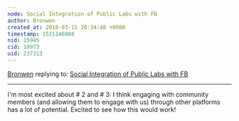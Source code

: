 ```yaml
---
node: Social Integration of Public Labs with FB
author: Bronwen
created_at: 2018-03-15 20:34:48 +0000
timestamp: 1521146088
nid: 15945
cid: 18973
uid: 237313
---
```




[Bronwen](../profile/Bronwen) replying to: [Social Integration of Public Labs with FB](../notes/bansal_sidharth2996/03-14-2018/social-integration-of-public-labs-with-fb)

----
I'm most excited about # 2 and # 3: I think engaging with community members (and allowing them to engage with us) through other platforms has a lot of potential. Excited to see how this would work!